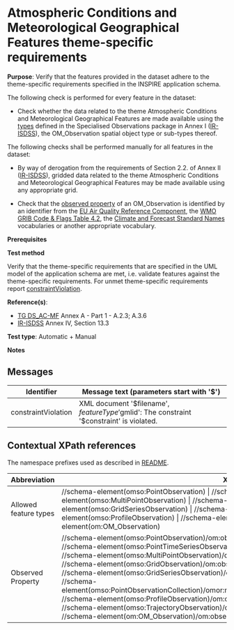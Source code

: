 # Atmospheric Conditions and Meteorological Geographical Features theme-specific requirements

**Purpose**: Verify that the features provided in the dataset adhere to the theme-specific requirements specified in the INSPIRE application schema.

The following check is performed for every feature in the dataset:

* Check whether the data related to the theme Atmospheric Conditions and Meteorological Geographical Features are made available using the [types](#allowedFT) defined in the Specialised Observations package in Annex I ([IR-ISDSS](./README.md#ref_IR-ISDSS)), the OM_Observation spatial object type or sub-types thereof.

The following checks shall be performed manually for all features in the dataset:

* By way of derogation from the requirements of Section 2.2. of Annex II ([IR-ISDSS](./README.md#ref_IR-ISDSS)), gridded data related to the theme Atmospheric Conditions and Meteorological Geographical Features may be made available using any appropriate grid.

* Check that the [observed property](#observedProperty) of an OM_Observation is identified by an identifier from the [EU Air Quality Reference Component](http://inspire.ec.europa.eu/codelist/EU_AirQualityReferenceComponentValue), the [WMO GRIB Code & Flags Table 4.2](http://inspire.ec.europa.eu/codelist/GRIB_CodeTable4_2Value), the [Climate and Forecast Standard Names](http://inspire.ec.europa.eu/codelist/CFStandardNamesValue) vocabularies or another appropriate vocabulary.


**Prerequisites**

**Test method**

Verify that the theme-specific requirements that are specified in the UML model of the application schema are met, i.e. validate features against the theme-specific requirements. For unmet theme-specific requirements report [constraintViolation](#constraintViolation).


**Reference(s)**: 

* [TG DS_AC-MF](./README.md#ref_TG_DS_AC-MF) Annex A - Part 1 - A.2.3; A.3.6
* [IR-ISDSS](./README.md#ref_IR-ISDSS) Annex IV, Section 13.3

**Test type**: Automatic + Manual

**Notes** 


## Messages

Identifier  |  Message text (parameters start with '$')
---------------------------------------------------------- | -------------------------------------------------------------------------
constraintViolation <a name="constraintViolation"/>  |  XML document '$filename', $featureType '$gmlid': The constraint '$constraint' is violated.


## Contextual XPath references

The namespace prefixes used as described in [README](./README.md#namespaces).

Abbreviation                   |  XPath expression                 |Multiplicity       |Voidable
------------------------------ | --------------------------------- | ------------------|----------
Allowed feature types <a name="allowedFT"></a> | //schema-element(omso:PointObservation) \| //schema-element(omso:PointTimeSeriesObservation)) \| //schema-element(omso:MultiPointObservation) \|  //schema-element(omso:GridObservation) \| //schema-element(omso:GridSeriesObservation) \| //schema-element(omso:PointObservationCollection) \| //schema-element(omso:ProfileObservation) \| //schema-element(omso:TrajectoryObservation) \| //schema-element(om:OM_Observation) | Not applicable | Not applicable
Observed Property <a name="observedProperty"></a> | //schema-element(omso:PointObservation)/om:observedProperty/@xlink:href <br> //schema-element(omso:PointTimeSeriesObservation)/om:observedProperty/@xlink:href <br> //schema-element(omso:MultiPointObservation)/om:observedProperty/@xlink:href <br> //schema-element(omso:GridObservation)/om:observedProperty/@xlink:href <br> //schema-element(omso:GridSeriesObservation)/om:observedProperty/@xlink:href <br> //schema-element(omso:PointObservationCollection)/omor:member/omso:PointObservation/om:observedProperty/@xlink:href <br> //schema-element(omso:ProfileObservation)/om:observedProperty/@xlink:href <br> //schema-element(omso:TrajectoryObservation)/om:observedProperty/@xlink:href <br> //schema-element(om:OM_Observation)/om:observedProperty/@xlink:href  | 1 | Yes